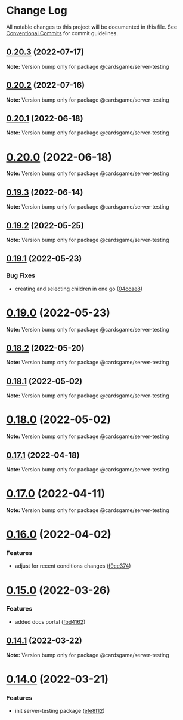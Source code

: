 # Change Log

All notable changes to this project will be documented in this file.
See [Conventional Commits](https://conventionalcommits.org) for commit guidelines.

## [0.20.3](https://github.com/zielak/cardsGame/compare/v0.20.2...v0.20.3) (2022-07-17)

**Note:** Version bump only for package @cardsgame/server-testing





## [0.20.2](https://github.com/zielak/cardsGame/compare/v0.20.1...v0.20.2) (2022-07-16)

**Note:** Version bump only for package @cardsgame/server-testing





## [0.20.1](https://github.com/zielak/cardsGame/compare/v0.20.0...v0.20.1) (2022-06-18)

**Note:** Version bump only for package @cardsgame/server-testing





# [0.20.0](https://github.com/zielak/cardsGame/compare/v0.19.3...v0.20.0) (2022-06-18)

**Note:** Version bump only for package @cardsgame/server-testing





## [0.19.3](https://github.com/zielak/cardsGame/compare/v0.19.2...v0.19.3) (2022-06-14)

**Note:** Version bump only for package @cardsgame/server-testing





## [0.19.2](https://github.com/zielak/cardsGame/compare/v0.19.1...v0.19.2) (2022-05-25)

**Note:** Version bump only for package @cardsgame/server-testing





## [0.19.1](https://github.com/zielak/cardsGame/compare/v0.19.0...v0.19.1) (2022-05-23)


### Bug Fixes

* creating and selecting children in one go ([04ccae8](https://github.com/zielak/cardsGame/commit/04ccae83d76335add145f86a63080621bf2123ae))





# [0.19.0](https://github.com/zielak/cardsGame/compare/v0.18.2...v0.19.0) (2022-05-23)

**Note:** Version bump only for package @cardsgame/server-testing





## [0.18.2](https://github.com/zielak/cardsGame/compare/v0.18.1...v0.18.2) (2022-05-20)

**Note:** Version bump only for package @cardsgame/server-testing





## [0.18.1](https://github.com/zielak/cardsGame/compare/v0.18.0...v0.18.1) (2022-05-02)

**Note:** Version bump only for package @cardsgame/server-testing





# [0.18.0](https://github.com/zielak/cardsGame/compare/v0.17.1...v0.18.0) (2022-05-02)

**Note:** Version bump only for package @cardsgame/server-testing





## [0.17.1](https://github.com/zielak/cardsGame/compare/v0.17.0...v0.17.1) (2022-04-18)

**Note:** Version bump only for package @cardsgame/server-testing





# [0.17.0](https://github.com/zielak/cardsGame/compare/v0.16.1...v0.17.0) (2022-04-11)

**Note:** Version bump only for package @cardsgame/server-testing





# [0.16.0](https://github.com/zielak/cardsGame/compare/v0.15.0...v0.16.0) (2022-04-02)


### Features

* adjust for recent conditions changes ([f9ce374](https://github.com/zielak/cardsGame/commit/f9ce37421f9f26ef18d377a00ca5c8c009208b9a))





# [0.15.0](https://github.com/zielak/cardsGame/compare/v0.14.1...v0.15.0) (2022-03-26)


### Features

* added docs portal ([fbd4162](https://github.com/zielak/cardsGame/commit/fbd41622c2966cf2ae8f9221348c53d9a2fcee94))





## [0.14.1](https://github.com/zielak/cardsGame/compare/v0.14.0...v0.14.1) (2022-03-22)

**Note:** Version bump only for package @cardsgame/server-testing





# [0.14.0](https://github.com/zielak/cardsGame/compare/v0.13.1...v0.14.0) (2022-03-21)


### Features

* init server-testing package ([efe8f12](https://github.com/zielak/cardsGame/commit/efe8f1297290f52f5d7a01933edbea1425e6142e))
